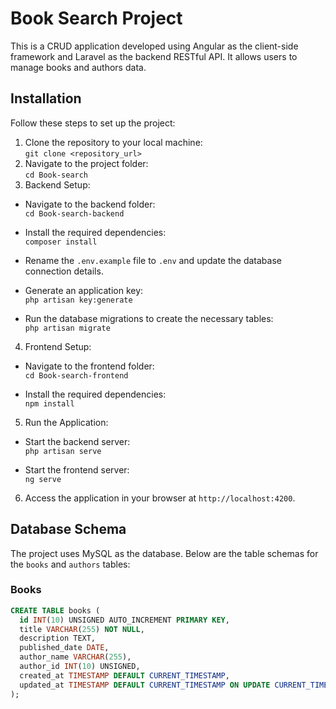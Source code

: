 # Book Search Project

This is a CRUD application developed using Angular as the client-side framework and Laravel as the backend RESTful API. It allows users to manage books and authors data.

## Installation

Follow these steps to set up the project:

1. Clone the repository to your local machine:  
```git clone <repository_url>```  
2. Navigate to the project folder:  
```cd Book-search```  
3. Backend Setup:
   
- Navigate to the backend folder:  
```cd Book-search-backend```  
  
- Install the required dependencies:  
```composer install```  
- Rename the `.env.example` file to `.env` and update the database connection details.

- Generate an application key:  
```php artisan key:generate```  
- Run the database migrations to create the necessary tables:  
```php artisan migrate```  
  
4. Frontend Setup:

- Navigate to the frontend folder:  
```cd Book-search-frontend```  
 
- Install the required dependencies:  
```npm install```  
  
  
5. Run the Application:

- Start the backend server:  
```php artisan serve```  
 
- Start the frontend server:  
```ng serve```  

6. Access the application in your browser at `http://localhost:4200`.

## Database Schema

The project uses MySQL as the database. Below are the table schemas for the `books` and `authors` tables:

### Books

```sql
CREATE TABLE books (
  id INT(10) UNSIGNED AUTO_INCREMENT PRIMARY KEY,
  title VARCHAR(255) NOT NULL,
  description TEXT,
  published_date DATE,
  author_name VARCHAR(255),
  author_id INT(10) UNSIGNED,
  created_at TIMESTAMP DEFAULT CURRENT_TIMESTAMP,
  updated_at TIMESTAMP DEFAULT CURRENT_TIMESTAMP ON UPDATE CURRENT_TIMESTAMP
);

 

 


 

 

 

